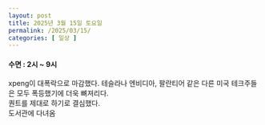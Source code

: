 ```yaml
---
layout: post
title: 2025년 3월 15일 토요일
permalink: /2025/03/15/
categories: [ 일상 ]
---
```

#### 수면 : 2시 ~ 9시<br/>
xpeng이 대폭락으로 마감했다. 테슬라나 엔비디아, 팔란티어 같은 다른 미국 테크주들은 모두 폭등했기에 더욱 뼈져리다.<br/>
퀀트를 제대로 하기로 결심했다.<br/>
도서관에 다녀옴